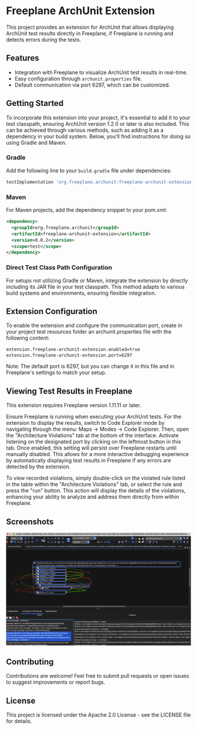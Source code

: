 # Freeplane ArchUnit Extension

This project provides an extension for ArchUnit that allows displaying ArchUnit test results directly in Freeplane, if Freeplane is running and detects errors during the tests.

## Features

- Integration with Freeplane to visualize ArchUnit test results in real-time.
- Easy configuration through `archunit.properties` file.
- Default communication via port 6297, which can be customized.

## Getting Started

To incorporate this extension into your project, it's essential to add it to your test classpath, ensuring ArchUnit version 1.2.0 or later is also included.
This can be achieved through various methods, such as adding it as a dependency in your build system.
Below, you'll find instructions for doing so using Gradle and Maven.
### Gradle

Add the following line to your `build.gradle` file under dependencies:

```groovy
testImplementation 'org.freeplane.archunit:freeplane-archunit-extension:0.0.2'
```

### Maven

For Maven projects, add the dependency snippet to your pom.xml:

```xml
<dependency>
  <groupId>org.freeplane.archunit</groupId>
  <artifactId>freeplane-archunit-extension</artifactId>
  <version>0.0.2</version>
  <scope>test</scope>
</dependency>
```

### Direct Test Class Path Configuration

For setups not utilizing Gradle or Maven, integrate the extension by directly including its JAR file in your test classpath. This method adapts to various build systems and environments, ensuring flexible integration.

## Extension Configuration

To enable the extension and configure the communication port, create in your project test resources folder an archunit.properties file with the following content:

```properties
extension.freeplane-archunit-extension.enabled=true
extension.freeplane-archunit-extension.port=6297
```

Note: The default port is 6297, but you can change it in this file and in Freeplane's settings to match your setup.

## Viewing Test Results in Freeplane

This extension requires Freeplane version 1.11.11 or later.

Ensure Freeplane is running when executing your ArchUnit tests. For the extension to display the results, switch to Code Explorer mode by navigating through the menu: Maps -> Modes -> Code Explorer. Then, open the "Architecture Violations" tab at the bottom of the interface. Activate listening on the designated port by clicking on the leftmost button in this tab. Once enabled, this setting will persist over Freeplane restarts until manually disabled. This allows for a more interactive debugging experience by automatically displaying test results in Freeplane if any errors are detected by the extension.

To view recorded violations, simply double-click on the violated rule listed in the table within the "Architecture Violations" tab, or select the rule and press the "run" button. This action will display the details of the violations, enhancing your ability to analyze and address them directly from within Freeplane.

## Screenshots

![Architecture Violations View](images/architectureViolationsView.png)

## Contributing
Contributions are welcome! Feel free to submit pull requests or open issues to suggest improvements or report bugs.

## License

This project is licensed under the Apache 2.0 License - see the LICENSE file for details.

